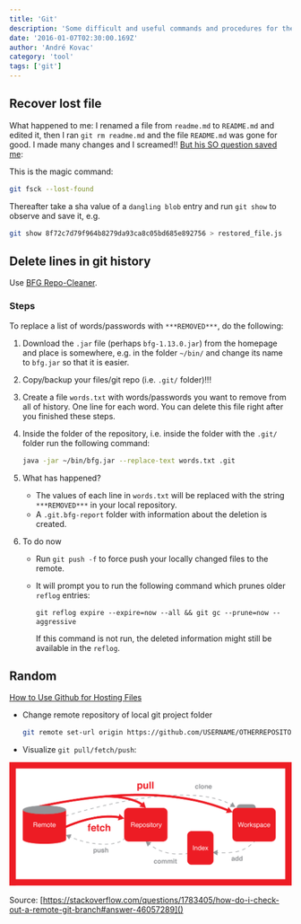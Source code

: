 ```yaml
---
title: 'Git'
description: 'Some difficult and useful commands and procedures for the version control system git'
date: '2016-01-07T02:30:00.169Z'
author: 'André Kovac'
category: 'tool'
tags: ['git']
---
```


## Recover lost file

What happened to me: I renamed a file from `readme.md` to `README.md` and edited it, then I ran `git rm readme.md` and the file `README.md` was gone for good. I made many changes and I screamed!! [But his SO question saved me](https://stackoverflow.com/questions/11094968/in-git-how-can-i-recover-a-staged-file-that-was-reverted-prior-to-committing):

This is the magic command:

```bash
git fsck --lost-found
```

Thereafter take a sha value of a `dangling blob` entry and run `git show` to observe and save it, e.g.

```bash
git show 8f72c7d79f964b8279da93ca8c05bd685e892756 > restored_file.js
```

## Delete lines in git history

Use [BFG Repo-Cleaner](https://rtyley.github.io/bfg-repo-cleaner/).

### Steps

To replace a list of words/passwords with `***REMOVED***`, do the following:

1. Download the `.jar` file (perhaps `bfg-1.13.0.jar`) from the homepage and place is somewhere, e.g. in the folder `~/bin/` and change its name to `bfg.jar` so that it is easier.
2. Copy/backup your files/git repo (i.e. `.git/` folder)!!!
3. Create a file `words.txt` with words/passwords you want to remove from all of history. One line for each word. You can delete this file right after you finished these steps.
4. Inside the folder of the repository, i.e. inside the folder with the `.git/` folder run the following command:

	```bash
	java -jar ~/bin/bfg.jar --replace-text words.txt .git
	```

5. What has happened?

	- The values of each line in `words.txt` will be replaced with the string `***REMOVED***` in your local repository.
	- A `.git.bfg-report` folder with information about the deletion is created.

6. To do now

	- Run `git push -f` to force push your locally changed files to the remote.
	- It will prompt you to run the following command which prunes older `reflog` entries:

		```
		git reflog expire --expire=now --all && git gc --prune=now --aggressive
		```

		If this command is not run, the deleted information might still be available in the `reflog`.

## Random

[How to Use Github for Hosting Files](http://www.labnol.org/internet/free-file-hosting-github/29092/)

* Change remote repository of local git project folder

    ```bash
    git remote set-url origin https://github.com/USERNAME/OTHERREPOSITORY.git
    ```

* Visualize `git pull/fetch/push`:

![](./git_push_pull_graph.png)

Source: [https://stackoverflow.com/questions/1783405/how-do-i-check-out-a-remote-git-branch#answer-46057289]()